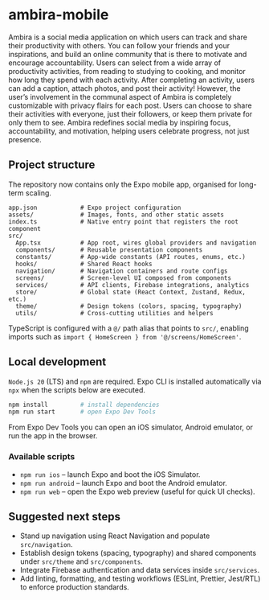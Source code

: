# ambira-mobile
Ambira is a social media application on which users can track and share their productivity with others. You can follow your friends and your inspirations, and build an online community that is there to motivate and encourage accountability. Users can select from a wide array of productivity activities, from reading to studying to cooking, and monitor how long they spend with each activity. After completing an activity, users can add a caption, attach photos, and post their activity! However, the user’s involvement in the communal aspect of Ambira is completely customizable with privacy flairs for each post. Users can choose to share their activities with everyone, just their followers, or keep them private for only them to see. Ambira redefines social media by inspiring focus, accountability, and motivation, helping users celebrate progress, not just presence.

## Project structure

The repository now contains only the Expo mobile app, organised for long-term scaling.

```
app.json            # Expo project configuration
assets/             # Images, fonts, and other static assets
index.ts            # Native entry point that registers the root component
src/
  App.tsx           # App root, wires global providers and navigation
  components/       # Reusable presentation components
  constants/        # App-wide constants (API routes, enums, etc.)
  hooks/            # Shared React hooks
  navigation/       # Navigation containers and route configs
  screens/          # Screen-level UI composed from components
  services/         # API clients, Firebase integrations, analytics
  store/            # Global state (React Context, Zustand, Redux, etc.)
  theme/            # Design tokens (colors, spacing, typography)
  utils/            # Cross-cutting utilities and helpers
```

TypeScript is configured with a `@/` path alias that points to `src/`, enabling imports such as `import { HomeScreen } from '@/screens/HomeScreen'`.

## Local development

`Node.js 20` (LTS) and `npm` are required. Expo CLI is installed automatically via `npx` when the scripts below are executed.

```bash
npm install         # install dependencies
npm run start       # open Expo Dev Tools
```

From Expo Dev Tools you can open an iOS simulator, Android emulator, or run the app in the browser.

### Available scripts

- `npm run ios` – launch Expo and boot the iOS Simulator.
- `npm run android` – launch Expo and boot the Android emulator.
- `npm run web` – open the Expo web preview (useful for quick UI checks).

## Suggested next steps

- Stand up navigation using React Navigation and populate `src/navigation`.
- Establish design tokens (spacing, typography) and shared components under `src/theme` and `src/components`.
- Integrate Firebase authentication and data services inside `src/services`.
- Add linting, formatting, and testing workflows (ESLint, Prettier, Jest/RTL) to enforce production standards.
